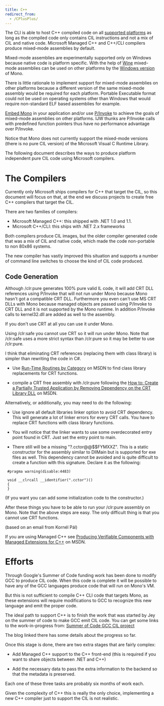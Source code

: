 ```yaml
---
title: C++
redirect_from:
  - /CPlusPlus/
---
```


The CLI is able to host C++ compiled code on all [supported platforms](/docs/about-mono/supported-platforms/) as long as the compiled code only contains CIL instructions and not a mix of CIL and native code. Microsoft Managed C++ and C++/CLI compilers produce mixed-mode assemblies by default.

Mixed-mode assemblies are experimentally supported only on Windows because native code is platform specific. With the help of [Wine](http://www.winehq.org/) mixed-mode assemblies can be used on other platforms by the [Windows version](/docs/getting-started/install/windows/) of Mono.

There is little rationale to implement support for mixed-mode assemblies on other platforms because a different version of the same mixed-mode assembly would be required for each platform. Portable Executable format could not be used on operating systems other than Windows that would require non-standard ELF based assemblies for example.

[Embed Mono](/docs/advanced/embedding/) in your application and/or use [P/Invoke](/docs/advanced/pinvoke/) to achieve the goals of mixed-mode assemblies on other platforms. IJW thunks are P/Invoke calls with predefined function pointers thus have no performance advantage over P/Invoke.

Notice that Mono does not currently support the mixed-mode versions (there is no pure CIL version) of the Microsoft Visual C Runtime Library.

The following document describes the ways to produce platform independent pure CIL code using Microsoft compilers.

The Compilers
=============

Currently only Microsoft ships compilers for C++ that target the CIL, so this document will focus on that, at the end we discuss projects to create free C++ compilers that target the CIL.

There are two families of compilers:

-   Microsoft Managed C++: this shipped with .NET 1.0 and 1.1.
-   Microsoft C++/CLI: this ships with .NET 2.x frameworks

Both compilers produce CIL images, but the older compiler generated code that was a mix of CIL and native code, which made the code non-portable to non 80x86 systems.

The new compiler has vastly improved this situation and supports a number of command line switches to choose the kind of CIL code produced.

Code Generation
---------------

Although /clr:pure generates 100% pure valid IL code, it will add CRT DLL references using P/Invoke that will not run under Mono because Mono hasn't got a compatible CRT DLL. Furthermore you even can't use MS CRT DLLs with Mono because managed objects are passed using P/Invoke to CRT DLL and it is not supported by the Mono runtime. In addition P/Invoke calls to kernel32.dll are added as well to the assembly.

If you don't use CRT at all you can use it under Mono.

Using /clr:safe you cannot use CRT so it will run under Mono. Note that /clr:safe uses a more strict syntax than /clr:pure so it may be better to use /clr:pure.

I think that eliminating CRT references (replacing them with class library) is simpler than rewriting the code in C\#.

-   Use [Run-Time Routines by Category](http://msdn.microsoft.com/en-us/library/2aza74he.aspx) on MSDN to find class library replacements for CRT functions.

-   compile a CRT free assembly with /clr:pure following the [How to: Create a Partially Trusted Application by Removing Dependency on the CRT Library DLL](http://msdn.microsoft.com/en-us/library/ms235238.aspx) on MSDN.

Alternatively, or additionally, you may need to do the following:

-   Use ignore all default libraries linker option to avoid CRT dependency. This will generate a lot of linker errors for every CRT calls. You have to replace CRT functions with class library functions.

-   You will notice that the linker wants to use some overdecorated entry point found in CRT. Just set the entry point to main.

-   There still will be a missing "?.cctor@@\$\$FYMXXZ". This is a static constructor for the assembly similar to DllMain but is supported for exe files as well. This dependency cannot be avoided and is quite difficult to create a function with this signature. Declare it as the following:

<!-- -->

     #pragma warning(disable:4483)
     
     void __clrcall __identifier(".cctor")()
     {
     }

(If you want you can add some initialization code to the constructor.)

After these things you have to be able to run your /clr:pure assembly on Mono. Note that the above steps are easy. The only difficult thing is that you cannot use CRT functions.

(based on an email from Kornél Pál)

If you are using Managed C++ see [Producing Verifiable Components with Managed Extensions for C++](http://msdn.microsoft.com/en-us/library/ms384352.aspx) on MSDN.

Efforts
=======

Through Google's Summer of Code funding work has been done to modify GCC to produce CIL code. When this code is complete it will be possible to have any of the GCC languages produce code that will run on Mono's VM.

But this is not sufficient to compile C++ CLI code that targets Mono, as these extensions will require modifications to GCC to recognize this new language and emit the proper code.

The ideal path to support C++ is to finish the work that was started by Jey on the summer of code to make GCC emit CIL code. You can get some links to the work-in-progress from: [Summer of Code GCC CIL project](/archived/summer2005#gcc-cil "Summer2005")

The blog linked there has some details about the progress so far.

Once this stage is done, there are two extra stages that are fairly complex:

-   Add Managed C++ support to the C++ front-end (this is required if you want to share objects between .NET and C++)

-   Add the necessary data to pass the extra information to the backend so that the metadata is preserved.

Each one of these three tasks are probably six months of work each.

Given the complexity of C++ this is really the only choice, implementing a new C++ compiler just to support the CIL is not realistic.

